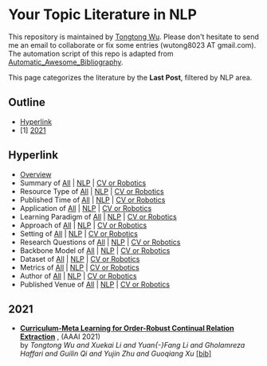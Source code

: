 # Your Topic Literature in NLP 
This repository is maintained by [Tongtong Wu](https://wutong8023.site). Please don't hesitate to send me an email to collaborate or fix some entries (wutong8023 AT gmail.com). The automation script of this repo is adapted from [Automatic_Awesome_Bibliography](https://github.com/TLESORT/Automatic_Awesome_Bibliography).

This page categorizes the literature by the **Last Post**, filtered by NLP area.

## Outline 
- [Hyperlink](https://github.com/wutong8023/Awesome_Information_Extraction/tree/master/your_topic4nlp/time/README.md#hyperlink)
- [1] [2021](https://github.com/wutong8023/Awesome_Information_Extraction/tree/master/your_topic4nlp/time/README.md#2021)
## Hyperlink 
- [Overview](https://github.com/wutong8023/Auto-Bibfile/tree/master/README.md)
- Summary of [All](https://github.com/wutong8023/Auto-Bibfile/tree/master/cl4all/./) | [NLP](https://github.com/wutong8023/Auto-Bibfile/tree/master/cl4nlp/./) | [CV or Robotics](https://github.com/wutong8023/Auto-Bibfile/tree/master/cl4cv_robot/./)
- Resource Type of [All](https://github.com/wutong8023/Auto-Bibfile/tree/master/cl4all/type) | [NLP](https://github.com/wutong8023/Auto-Bibfile/tree/master/cl4nlp/type) | [CV or Robotics](https://github.com/wutong8023/Auto-Bibfile/tree/master/cl4cv_robot/type)
- Published Time of [All](https://github.com/wutong8023/Auto-Bibfile/tree/master/cl4all/time) | [NLP](https://github.com/wutong8023/Auto-Bibfile/tree/master/cl4nlp/time) | [CV or Robotics](https://github.com/wutong8023/Auto-Bibfile/tree/master/cl4cv_robot/time)
- Application of [All](https://github.com/wutong8023/Auto-Bibfile/tree/master/cl4all/application) | [NLP](https://github.com/wutong8023/Auto-Bibfile/tree/master/cl4nlp/application) | [CV or Robotics](https://github.com/wutong8023/Auto-Bibfile/tree/master/cl4cv_robot/application)
-  Learning Paradigm of [All](https://github.com/wutong8023/Auto-Bibfile/tree/master/cl4all/supervision) | [NLP](https://github.com/wutong8023/Auto-Bibfile/tree/master/cl4nlp/supervision) | [CV or Robotics](https://github.com/wutong8023/Auto-Bibfile/tree/master/cl4cv_robot/supervision)
- Approach of [All](https://github.com/wutong8023/Auto-Bibfile/tree/master/cl4all/approach) | [NLP](https://github.com/wutong8023/Auto-Bibfile/tree/master/cl4nlp/approach) | [CV or Robotics](https://github.com/wutong8023/Auto-Bibfile/tree/master/cl4cv_robot/approach)
- Setting of [All](https://github.com/wutong8023/Auto-Bibfile/tree/master/cl4all/setting) | [NLP](https://github.com/wutong8023/Auto-Bibfile/tree/master/cl4nlp/setting) | [CV or Robotics](https://github.com/wutong8023/Auto-Bibfile/tree/master/cl4cv_robot/setting)
- Research Questions of [All](https://github.com/wutong8023/Auto-Bibfile/tree/master/cl4all/research_question) | [NLP](https://github.com/wutong8023/Auto-Bibfile/tree/master/cl4nlp/research_question) | [CV or Robotics](https://github.com/wutong8023/Auto-Bibfile/tree/master/cl4cv_robot/research_question)
- Backbone Model of [All](https://github.com/wutong8023/Auto-Bibfile/tree/master/cl4all/backbone_model) | [NLP](https://github.com/wutong8023/Auto-Bibfile/tree/master/cl4nlp/backbone_model) | [CV or Robotics](https://github.com/wutong8023/Auto-Bibfile/tree/master/cl4cv_robot/backbone_model)
- Dataset of [All](https://github.com/wutong8023/Auto-Bibfile/tree/master/cl4all/dataset) | [NLP](https://github.com/wutong8023/Auto-Bibfile/tree/master/cl4nlp/dataset) | [CV or Robotics](https://github.com/wutong8023/Auto-Bibfile/tree/master/cl4cv_robot/dataset)
- Metrics of [All](https://github.com/wutong8023/Auto-Bibfile/tree/master/cl4all/metrics) | [NLP](https://github.com/wutong8023/Auto-Bibfile/tree/master/cl4nlp/metrics) | [CV or Robotics](https://github.com/wutong8023/Auto-Bibfile/tree/master/cl4cv_robot/metrics)
- Author of [All](https://github.com/wutong8023/Auto-Bibfile/tree/master/cl4all/author) | [NLP](https://github.com/wutong8023/Auto-Bibfile/tree/master/cl4nlp/author) | [CV or Robotics](https://github.com/wutong8023/Auto-Bibfile/tree/master/cl4cv_robot/author)
- Published Venue of [All](https://github.com/wutong8023/Auto-Bibfile/tree/master/cl4all/venue) | [NLP](https://github.com/wutong8023/Auto-Bibfile/tree/master/cl4nlp/venue) | [CV or Robotics](https://github.com/wutong8023/Auto-Bibfile/tree/master/cl4cv_robot/venue)

## 2021

- [**Curriculum-Meta Learning for Order-Robust Continual Relation Extraction**](https://ojs.aaai.org/index.php/AAAI/article/view/17241) , (AAAI 2021)<br> by *Tongtong Wu and
Xuekai Li and
Yuan{-}Fang Li and
Gholamreza Haffari and
Guilin Qi and
Yujin Zhu and
Guoqiang Xu* [[bib]](https://github.com/wutong8023/Awesome_Information_Extraction/tree/master/./bibtex.bib#L4-L30) <br>
